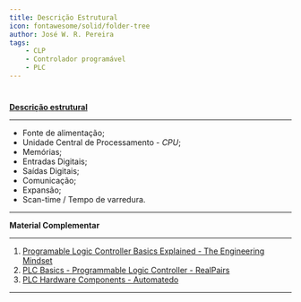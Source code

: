 ```yaml
---
title: Descrição Estrutural
icon: fontawesome/solid/folder-tree
author: José W. R. Pereira
tags:
    - CLP
    - Controlador programável
    - PLC
---
```


#


**[Descrição estrutural](slides/aula02-descricao_estrutural.pdf)**

---


- Fonte de alimentação;
- Unidade Central de Processamento - *CPU*;
- Memórias;
- Entradas Digitais;
- Saídas Digitais;
- Comunicação;
- Expansão;
- Scan-time / Tempo de varredura.

---

**Material Complementar**

---

1. [Programable Logic Controller Basics Explained - The Engineering Mindset](https://youtu.be/uOtdWHMKhnw?si=1IrKs67Iis5yiBli)
2. [PLC Basics - Programmable Logic Controller - RealPairs](https://youtu.be/PbAGl_mv5XI?si=aiqbq88qaY9JAKWf)
3. [PLC Hardware Components - Automatedo](https://youtu.be/wlCG8d2iQ5c?si=tq6QTypNT3LbYfkn)

---

